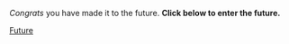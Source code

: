 *Congrats* you have made it to the future. **Click below to enter the future.**

[Future](future.md)

